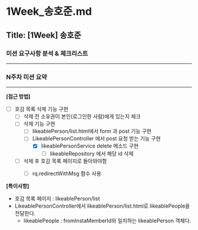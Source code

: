 # 1Week_송호준.md

## Title: [1Week] 송호준

### 미션 요구사항 분석 & 체크리스트

---


### N주차 미션 요약

---

**[접근 방법]**

- [ ] 호감 목록 삭제 기능 구현
  - [ ] 삭제 전 소유권이 본인(로그인한 사람)에게 있는지 체크
  - [ ] 삭제 기능 구현
    - [ ] likeablePerson/list.html에서 form 과 post 기능 구현 
    - [ ] LikeablePersonController 에서 post 요청 받는 기능 구현
      - [x] likeablePersonService delete 메소드 구현
        - [ ] likeableRepository 에서 해당 id 삭제
  - [ ] 삭제 후 호감 목록 페이지로 돌아와야함
    - [ ] rq.redirectWithMsg 함수 사용


**[특이사항]**

- 호감 목록 페이지 : likeablePerson/list
- LikeablePersonController에서 likeablePerson/list.html로 likeablePeople을 전달한다.
  - likeablePeople : fromInstaMemberId와 일치하는 likeablePerson 객체다. 
